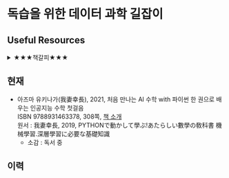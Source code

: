 # 독습을 위한 데이터 과학 길잡이
## Useful Resources

<details><summary>★★★책갈피★★★</summary><div markdown="3">
  
<font size=4>**소제목**</font>  

⏰ **여기서 잠깐** : 경고(Warning)가 나타납니다. 정상인가요?  

**【Note】** 넘파이 로그 함수는 np.log( )와 np.log10( )이 있습니다. 

⛱️ **확인 문제** : 과대적합과 과소적합에 대한 이해를 돕기 위해

📝 훈련 세트와 테스트 세트의 점수를 비교했을 때 훈련 세트가 너무 높으면 과대적합, 그 반대이거나 두 점수가 모두 낮으면 과소적합입니다.

+ 자주 사용되는 기능
  - my.printCheatSheet('sklearn', [0,None]) # 0:차례, 1:Data, 2:Model, 3:훈련, 4:예측, 5:평가, 6:개량, 7:기본 예시
  - Tex [MathJax](https://www.onemathematicalcat.org/MathJaxDocumentation/MathJaxKorean/TeXSyntax_ko.html), [koWiki](https://ko.wikipedia.org/wiki/위키백과:TeX_문법)
+ CheatSheet, Usefule Blog, ... (cf: tensorflow privacy https://github.com/tensorflow/privacy )

|ⓟypi,ⓦiki|Python|numpy|scipy|sympy|matplotlib|pandas|sklearn|pycaret|Tensorflow|statsmodels|rpy2|sqlite|postgresql|re(gexp)|spacy|
|:---|:---:|:---:|:---:|:---:|:---:|:---:|:---:|:---:|:---:|:---:|:---:|:---:|:---:|:---:|:---:|
|Homepage|[○](https://docs.python.org/3) [○](https://www.python.org/doc/) <a href="https://en.wikipedia.org/wiki/Python_(programming_language)" target="_blank">ⓦ</a>|[○](https://numpy.org/) [ⓦ](https://en.wikipedia.org/wiki/NumPy)|[○](https://scipy.org) [ⓦ](https://en.wikipedia.org/wiki/SciPy)|[○](https://www.sympy.org) [ⓦ](https://en.wikipedia.org/wiki/SymPy)|[○](https://matplotlib.org) [ⓦ](https://en.wikipedia.org/wiki/Matplotlib)|[○](https://pandas.pydata.org/) <a href="https://en.wikipedia.org/wiki/Pandas_(software)" target="_blank">ⓦ</a>|[○](https://www.sklearn.org) [ⓦ](https://en.wikipedia.org/wiki/Scikit-learn)|[○](https://pycaret.org),[ⓖ](https://github.com/pycaret/pycaret)|[ⓣ](https://www.tensorflow.org/) [ⓚ](https://keras.io) [ⓦ](https://en.wikipedia.org/wiki/TensorFlow)|[○](https://www.statsmodels.org) [ⓖ](https://github.com/statsmodels/statsmodels) [ⓟ](https://pypi.org/project/statsmodels)|[○](https://rpy2.github.io/)|[1](https://www.sqlite.org) [2](https://docs.python.org/3/library/sqlite3.html) [ⓦ](https://en.wikipedia.org/wiki/SQLite)|[○](https://www.postgresql.org) [○](https://www.psycopg.org) [ⓦ](https://en.wikipedia.org/wiki/PostgreSQL)|[○](https://docs.python.org/3/library/re.html) [○](https://pypi.org/project/regex) [ⓦ](https://en.wikipedia.org/wiki/Regular_expression)|[○](https://spacy.io/) [ⓟ](https://pypi.org/project/spacy/) [ⓦ](https://en.wikipedia.org/wiki/SpaCy)|
|Tutorial|[○](https://docs.python.org/3/tutorial/)|[○](https://numpy.org/doc/stable/user/tutorials_index.html)|[○](https://docs.scipy.org/doc/scipy/reference/tutorial)|[○](https://docs.sympy.org/latest/tutorial/index.html)|[○](https://matplotlib.org/stable/tutorials/index.html)|[○](https://pandas.pydata.org/pandas-docs/stable/getting_started/intro_tutorials/index.html)|[○](https://www.sklearn.org/tutorial/index.html) [map](https://www.sklearn.org/tutorial/machine_learning_map/index.html)|[○](https://pycaret.readthedocs.io/en/latest/tutorials.html)||[○](https://www.statsmodels.org/stable/user-guide.html)|[○](https://rpy2.github.io/doc/latest/html/introduction.html)|||[○](https://docs.python.org/3/howto/regex.html)|[○](https://spacy.io/usage/spacy-101)|
|(API)Ref.|[lib](https://docs.python.org/3/library) [ref](https://docs.python.org/3.9/reference)|[○](https://numpy.org/doc/stable/reference/)|[○](https://docs.scipy.org/doc/scipy/reference/)|[○](https://docs.sympy.org/latest/index.html)|[○](https://matplotlib.org/stable/contents.html)|[○](https://pandas.pydata.org/pandas-docs/stable/reference/index.html)|[○](https://www.sklearn.org/modules/classes.html)|[○](https://pycaret.readthedocs.io/en/latest/api/classification.html)||[○](https://www.statsmodels.org/stable/api.html)|[○](https://rpy2.github.io/doc/latest/html/index.html)||||[○](https://spacy.io/api)|
|CheatSheet||[1](https://github.com/rougier/numpy-100) [2](https://www.kaggle.com/utsav15/100-numpy-exercises) [3](http://taewan.kim/post/numpy_cheat_sheet)||||[1](https://towardsdatascience.com/pandas-cheat-sheet-7e2ea6526be9) [2](https://www.dataquest.io/blog/pandas-cheat-sheet/) [3](https://www.educative.io/blog/python-pandas-tutorial) [4](https://github.com/corazzon/cracking-the-pandas-cheat-sheet)|[○](https://www.datacamp.com/community/blog/scikit-learn-cheat-sheet)|[Guide](https://pycaret.org/guide/)|||||||[①](https://www.datacamp.com/community/blog/spacy-cheatsheet)|
|Web Ref.|[①](https://www.tutorialspoint.com/python)|[①](https://www.tutorialspoint.com/numpy)|[①](https://www.tutorialspoint.com/scipy)|[①](https://www.tutorialspoint.com/sympy)|[1](https://www.tutorialspoint.com/matplotlib) [seaborn](https://www.tutorialspoint.com/seaborn)|[①](https://www.tutorialspoint.com/python_pandas)|[①](https://www.tutorialspoint.com/scikit_learn) [②](https://www.datacamp.com/community/tutorials/machine-learning-python)||[ⓣ](https://www.tutorialspoint.com/tensorflow) [ⓚ](https://www.tutorialspoint.com/keras) [ⓚ2](https://www.tutorialspoint.com/deep_learning_with_keras)|[통계](https://www.tutorialspoint.com/statistics) [patsy](https://github.com/pydata/patsy)||[1](https://www.sqlitetutorial.net/) [2](https://www.tutorialspoint.com/sqlite) [3](https://www.tutorialspoint.com/python_sqlite)|[①](https://www.postgresqltutorial.com/) [②](https://www.tutorialspoint.com/postgresql) [③](https://www.tutorialspoint.com/python_postgresql)|[①](https://regexone.com/)|[nltk](https://www.nltk.org) [nlp](https://www.tutorialspoint.com/natural_language_processing)|

ㅇ 마크다운 일반 사항   
  - https://ko.wikipedia.org/wiki/마크다운 및 [마크다운 문법](https://simhyejin.github.io/2016/06/30/Markdown-syntax/) 참조 
  - https://www.tablesgenerator.com/markdown_tables  
  - https://github.com/adam-p/markdown-here/wiki/Markdown-Cheatsheet  
  
ㅇ 마크다운 수식 입력에 대한 참고 URL, [Local PC Daum Equation Editor](http://s1.daumcdn.net/editor/fp/service_nc/pencil/Pencil_chromestore.html)로 Chrome에서 입력함  
  - https://www.mathjax.org/  
  - https://en.wikibooks.org/wiki/LaTeX/Mathematics  
  - [MathJax basic tutorial and quick reference](https://math.meta.stackexchange.com/questions/5020/mathjax-basic-tutorial-and-quick-reference)  
  - [MathJax 연습 가능한 곳](http://jsbin.com/zimuxulawu/edit?html,output), [MathJax 코드 제안](http://detexify.kirelabs.org/classify.html)
 
  </div></details>

## 현재 
+ 아즈마 유키나가(我妻幸長), 2021, 처음 만나는 AI 수학 with 파이썬 한 권으로 배우는 인공지능 수학 첫걸음  
  ISBN 9788931463378, 308쪽, [책 소개](https://www.youngjin.com/book/book_detail.asp?prod_cd=9788931463378&seq=6775)  
  원서 : 我妻幸長, 2019, PYTHONで動かして學ぶ!あたらしい數學の敎科書 機械學習.深層學習に必要な基礎知識  
  - 소감 : 독서 중

## 이력
